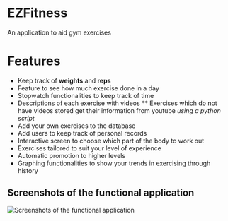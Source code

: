 # EZFitness
An application to aid gym exercises

# Features

* Keep track of **weights** and **reps**
* Feature to see how much exercise done in a day
* Stopwatch functionalities to keep track of time
* Descriptions of each exercise with videos
** Exercises which do not have videos stored get their information from youtube *using a python script*
* Add your own exercises to the database
* Add users to keep track of personal records
* Interactive screen to choose which part of the body to work out
* Exercises tailored to suit your level of experience
* Automatic promotion to higher levels
* Graphing functionalities to show your trends in exercising through history

## Screenshots of the functional application

![Screenshots of the functional application](https://raw.githubusercontent.com/wise-bit/ez-fitness/master/Screenshots.png)

